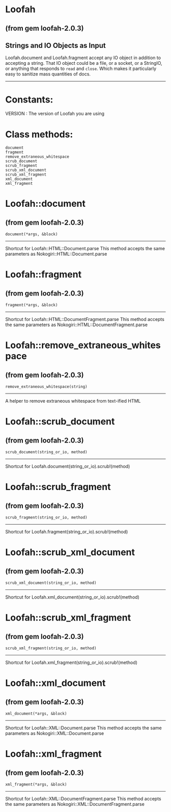 # Loofah

(from gem loofah-2.0.3)
---
## Strings and IO Objects as Input

Loofah.document and Loofah.fragment accept any IO object in addition to
accepting a string. That IO object could be a file, or a socket, or a
StringIO, or anything that responds to `read` and `close`. Which makes it
particularly easy to sanitize mass quantities of docs.












---
# Constants:

VERSION
:   The version of Loofah you are using


# Class methods:

    document
    fragment
    remove_extraneous_whitespace
    scrub_document
    scrub_fragment
    scrub_xml_document
    scrub_xml_fragment
    xml_document
    xml_fragment

# Loofah::document

(from gem loofah-2.0.3)
---
    document(*args, &block)

---

Shortcut for Loofah::HTML::Document.parse This method accepts the same
parameters as Nokogiri::HTML::Document.parse


# Loofah::fragment

(from gem loofah-2.0.3)
---
    fragment(*args, &block)

---

Shortcut for Loofah::HTML::DocumentFragment.parse This method accepts the same
parameters as Nokogiri::HTML::DocumentFragment.parse


# Loofah::remove_extraneous_whitespace

(from gem loofah-2.0.3)
---
    remove_extraneous_whitespace(string)

---

A helper to remove extraneous whitespace from text-ified HTML


# Loofah::scrub_document

(from gem loofah-2.0.3)
---
    scrub_document(string_or_io, method)

---

Shortcut for Loofah.document(string_or_io).scrub!(method)


# Loofah::scrub_fragment

(from gem loofah-2.0.3)
---
    scrub_fragment(string_or_io, method)

---

Shortcut for Loofah.fragment(string_or_io).scrub!(method)


# Loofah::scrub_xml_document

(from gem loofah-2.0.3)
---
    scrub_xml_document(string_or_io, method)

---

Shortcut for Loofah.xml_document(string_or_io).scrub!(method)


# Loofah::scrub_xml_fragment

(from gem loofah-2.0.3)
---
    scrub_xml_fragment(string_or_io, method)

---

Shortcut for Loofah.xml_fragment(string_or_io).scrub!(method)


# Loofah::xml_document

(from gem loofah-2.0.3)
---
    xml_document(*args, &block)

---

Shortcut for Loofah::XML::Document.parse This method accepts the same
parameters as Nokogiri::XML::Document.parse


# Loofah::xml_fragment

(from gem loofah-2.0.3)
---
    xml_fragment(*args, &block)

---

Shortcut for Loofah::XML::DocumentFragment.parse This method accepts the same
parameters as Nokogiri::XML::DocumentFragment.parse



